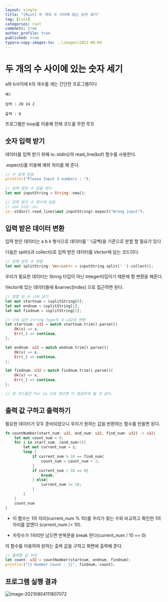 ```yaml
---
layout: single
title: "[Rust] 두 개의 수 사이에 있는 숫자 세기"
tag: [rust]
categories: rust
commnets: true
author_profile: true
published: true
typora-copy-images-to: ..\images\2021-08-04
---
```


# 두 개의 수 사이에 있는 숫자 세기

a와 b사이에 k의 개수를 세는 간단한 프로그램이다

`예)`

`입력 : 20 24 2`

`출력 : 6`



프로그램은 loop를 이용해 전체 코드를 무한 루프



## 숫자 입력 받기

데이터를 입력 받기 위해 io::stdin()의 read_line(buf) 함수를 사용한다.

.expect()를 이용해 예외 처리를 해 준다.



```rust
// 수 입력 받음
println!("Please Input 3 numbers : ");
        
// 입력 받은 수 담을 변수
let mut inputString = String::new();

// 입력 받은 수 변수에 담음
// use std::io;
io::stdin().read_line(&mut inputString).expect("Wrong input");
```



## 입력 받은 데이터 변환

입력 받은 데이터는 a b k 형식으로 데이터를 '  '(공백)을 기준으로 분할 할 필요가 있다

다음은 split()과 collect()로 입력 받은 데이터를 Vector에 담는 코드이다.

```rust
// 입력 받은 수 분할
let mut splitString: Vec<&str> = inputString.split(' ').collect();
```



우리가 필요한 데이터는 String 타입이 아닌 Integer타입이기 때문에 형 변환을 해준다.

Vector에 있는 데이터들에 &varvec[Index] 으로 접근하면 된다. 

```rust
// 분할 된 수 나눠 담기
let mut startnum = &splitString[0];
let mut endnum = &splitString[1];
let mut findnum = &splitString[2];

// 나눠 담은 string type의 수 u32로 변환
let startnum: u32 = match startnum.trim().parse(){
    Ok(x) => x,
    Err(_) => continue,
};

let endnum: u32 = match endnum.trim().parse(){
    Ok(x) => x,
    Err(_) => continue,
};

let findnum: u32 = match findnum.trim().parse(){
    Ok(x) => x,
    Err(_) => continue,
};

// 위 코드들은 for in 으로 묶으면 더 깔끔하게 될 것 같다.
```



## 출력 값 구하고 출력하기

필요한 데이터가 모두 준비되었으니 우리가 원하는 값을 반환하는 함수를 만들면 된다.

```rust
fn countNumber(start_num: u32, end_num: u32, find_num: u32) -> u32{
    let mut count_num = 0;
    for i in start_num..(end_num+1){
        let mut current_num = i;
        loop {
            if current_num % 10 == find_num{
                count_num = count_num + 1;
            }
            if current_num / 10 == 0{
                break;
            } else{
                current_num /= 10;
            }
        }
    }
    count_num
}
```

* 이 함수는 1의 자리(current_num % 10)를 우리가 찾는 수와 비교하고 확인한 1의 자리를 없앤다 (current_num /= 10). 

* 자릿수가 1자리만 남으면 반복문을 break 한다(current_num / 10 == 0)



이 함수를 이용하여 원하는 출력 값을 구하고 화면에 출력해 준다.

```rust
// 출력할 값 저장
let count: u32 = countNumber(startnum, endnum, findnum);
println!("{} Number Count : {}", findnum, count);
```



## 프로그램 실행 결과

![image-20210804111807072](C:\Users\kh\Github_Repositories\tunameatball.github.io\images\2021-08-04\image-20210804111807072.png)

